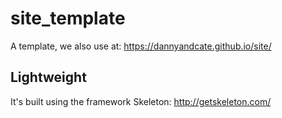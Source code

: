 # site_template
A template, we also use at: https://dannyandcate.github.io/site/

## Lightweight
It's built using the framework Skeleton: http://getskeleton.com/
